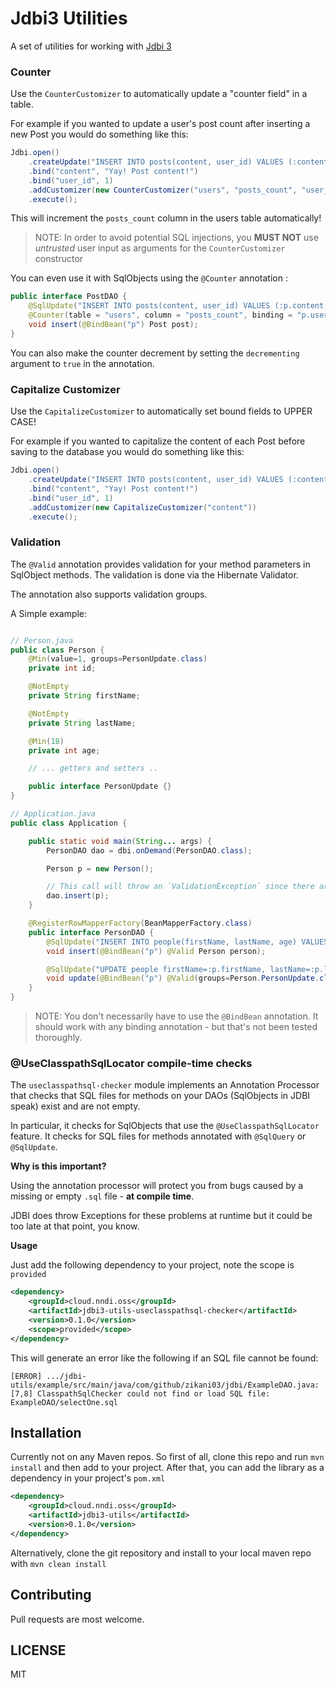 Jdbi3 Utilities
===============

A set of utilities for working with [Jdbi 3](https://github.com/jdbi/jdbi)

### Counter

Use the `CounterCustomizer` to automatically update a "counter field" in a table.

For example if you wanted to update a user's post count after inserting a new Post
you would do something like this:

```java
Jdbi.open()
    .createUpdate("INSERT INTO posts(content, user_id) VALUES (:content, :user_id)")
    .bind("content", "Yay! Post content!")
    .bind("user_id", 1)
    .addCustomizer(new CounterCustomizer("users", "posts_count", "user_id", "id"))
    .execute();
```

This will increment the `posts_count` column in the users table automatically!

> NOTE: In order to avoid potential SQL injections, you **MUST NOT** use _untrusted_ user input as arguments for the `CounterCustomizer` constructor

You can even use it with SqlObjects using the `@Counter` annotation :

```java
public interface PostDAO {
    @SqlUpdate("INSERT INTO posts(content, user_id) VALUES (:p.content, :p.userId)")
    @Counter(table = "users", column = "posts_count", binding = "p.userId")
    void insert(@BindBean("p") Post post);
}
```

You can also make the counter decrement by setting the `decrementing` argument to `true` in the annotation.

### Capitalize Customizer

Use the `CapitalizeCustomizer` to automatically set bound fields to UPPER CASE!

For example if you wanted to capitalize the content of each Post before saving
to the database you would do something like this:

```java
Jdbi.open()
    .createUpdate("INSERT INTO posts(content, user_id) VALUES (:content, :user_id)")
    .bind("content", "Yay! Post content!")
    .bind("user_id", 1)
    .addCustomizer(new CapitalizeCustomizer("content"))
    .execute();
```

### Validation

The `@Valid` annotation provides validation for your method parameters in SqlObject methods.
The validation is done via the Hibernate Validator.

The annotation also supports validation groups.

A Simple example:

```java

// Person.java
public class Person {
    @Min(value=1, groups=PersonUpdate.class)
    private int id;

    @NotEmpty
    private String firstName;

    @NotEmpty
    private String lastName;

    @Min(18)
    private int age;

    // ... getters and setters ..

    public interface PersonUpdate {}
}

// Application.java
public class Application {

    public static void main(String... args) {
        PersonDAO dao = dbi.onDemand(PersonDAO.class);

        Person p = new Person();

        // This call will throw an `ValidationException` since there are validation errors
        dao.insert(p);
    }

    @RegisterRowMapperFactory(BeanMapperFactory.class)
    public interface PersonDAO {
        @SqlUpdate("INSERT INTO people(firstName, lastName, age) VALUES (:p.firstName, :p.lastName, :p.age)")
        void insert(@BindBean("p") @Valid Person person);

        @SqlUpdate("UPDATE people firstName=:p.firstName, lastName=:p.lastName, age=:p.age WHERE id=:p.id")
        void update(@BindBean("p") @Valid(groups=Person.PersonUpdate.class) Person person);
    }
}
```

> NOTE: You don't necessarily have to use the `@BindBean` annotation. It should work with any
binding annotation - but that's not been tested thoroughly.


### @UseClasspathSqlLocator compile-time checks

The `useclasspathsql-checker` module implements an Annotation Processor that checks that 
SQL files for methods on your DAOs (SqlObjects in JDBI speak) exist and are not empty. 

In particular, it checks for SqlObjects that use the `@UseClasspathSqlLocator`
feature. It checks for SQL files for methods annotated with `@SqlQuery` or `@SqlUpdate`.

**Why is this important?**

Using the annotation processor will protect you from bugs caused by a 
missing or empty `.sql` file - **at compile time**. 

JDBI does throw Exceptions for these problems at runtime but it could be too late at that point, you know.

**Usage**

Just add the following dependency to your project, note the scope is `provided`

```xml
<dependency>
    <groupId>cloud.nndi.oss</groupId>
    <artifactId>jdbi3-utils-useclasspathsql-checker</artifactId>
    <version>0.1.0</version>
    <scope>provided</scope>
</dependency>
```

This will generate an error like the following if an SQL file cannot be found:

```
[ERROR] .../jdbi-utils/example/src/main/java/com/github/zikani03/jdbi/ExampleDAO.java:[7,8] ClasspathSqlChecker could not find or load SQL file: ExampleDAO/selectOne.sql
```

## Installation

Currently not on any Maven repos. So first of all, clone this repo and run `mvn install` and then add to your project.
After that, you can add the library as a dependency in your project's `pom.xml`

```xml
<dependency>
    <groupId>cloud.nndi.oss</groupId>
    <artifactId>jdbi3-utils</artifactId>
    <version>0.1.0</version>
</dependency>
```

Alternatively, clone the git repository and install to your local maven repo with `mvn clean install`

## Contributing

Pull requests are most welcome.

## LICENSE

MIT
